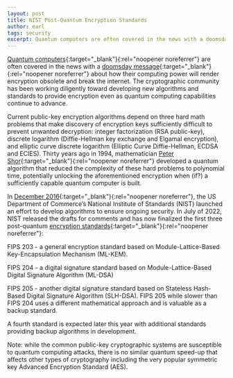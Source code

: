 ```yaml
---
layout: post
title: NIST Post-Quantum Encryption Standards
author: earl
tags: security
excerpt: Quantum computers are often covered in the news with a doomsday message about how their computing power will render encryption obsolete and break the internet. The cryptographic community has been working diligently toward developing new algorithms and standards to provide encryption even as quantum computing capabilities continue to advance.
---
```

[Quantum computers](https://en.wikipedia.org/wiki/Quantum_computing){:target="_blank"}{:rel="noopener noreferrer"} are often covered in the news with a [doomsday message](https://www.scientificamerican.com/article/tomorrows-quantum-computers-threaten-todays-secrets-heres-how-to-protect-them-2/){:target="_blank"}{:rel="noopener noreferrer"} about how their computing power will render encryption obsolete and break the internet. The cryptographic community has been working diligently toward developing new algorithms and standards to provide encryption even as quantum computing capabilities continue to advance.

Current public-key encryption algorithms depend on three hard math problems that make discovery of encryption keys sufficiently difficult to prevent unwanted decryption: integer factorization (RSA public-key), discrete logarithm (Diffie-Hellman key exchange and Elgamal encryption), and elliptic curve discrete logarithm (Elliptic Curve Diffie-Hellman, ECDSA and ECIES). Thirty years ago in 1994, mathematician [Peter Shor](https://en.wikipedia.org/wiki/Peter_Shor){:target="_blank"}{:rel="noopener noreferrer"} developed a quantum algorithm that reduced the complexity of these hard problems to polynomial time, potentially unlocking the aforementioned encryption when (if?) a sufficiently capable quantum computer is built.

In [December 2016](https://www.nist.gov/news-events/news/2016/12/nist-asks-public-help-future-proof-electronic-information){:target="_blank"}{:rel="noopener noreferrer"}, the US Department of Commerce’s National Institute of Standards (NIST) launched an effort to develop algorithms to ensure ongoing security. In July of 2022, NIST released the drafts for comments and has now finalized the first three post-quantum [encryption standards](https://www.nist.gov/news-events/news/2024/08/nist-releases-first-3-finalized-post-quantum-encryption-standards){:target="_blank"}{:rel="noopener noreferrer"}:

FIPS 203 - a general encryption standard based on Module-Lattice-Based Key-Encapsulation Mechanism (ML-KEM).

FIPS 204 - a digital signature standard based on Module-Lattice-Based Digital Signature Algorithm (ML-DSA)

FIPS 205 - another digital signature standard based on Stateless Hash-Based Digital Signature Algorithm (SLH-DSA). FIPS 205 while slower than FIPS 204 uses a different mathematical approach and is valuable as a backup standard.

A fourth standard is expected later this year with additional standards providing backup algorithms in development.

Note: while the common public-key cryptographic systems are susceptible to quantum computing attacks, there is no similar quantum speed-up that affects other types of cryptography including the very popular symmetric key Advanced Encryption Standard (AES).
